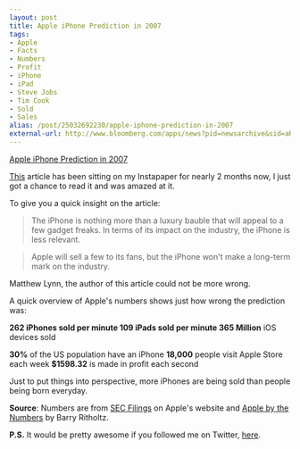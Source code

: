 ```yaml
---
layout: post
title: Apple iPhone Prediction in 2007
tags:
- Apple
- Facts
- Numbers
- Profit
- iPhone
- iPad
- Steve Jobs
- Tim Cook
- Sold
- Sales
alias: /post/25032692230/apple-iphone-prediction-in-2007
external-url: http://www.bloomberg.com/apps/news?pid=newsarchive&sid=aRelVKWbMAv0
---
```

[Apple iPhone Prediction in 2007](http://www.bloomberg.com/apps/news?pid=newsarchive&sid=aRelVKWbMAv0)

[This](http://www.bloomberg.com/apps/news?pid=newsarchive&sid=aRelVKWbMAv0) article has been sitting on my Instapaper for nearly 2 months now, I just got a chance to read it and was amazed at it.

To give you a quick insight on the article:

> The iPhone is nothing more than a luxury bauble that will appeal to a few gadget freaks. In terms of its impact on the industry, the iPhone is less relevant.

>

> Apple will sell a few to its fans, but the iPhone won't make a long-term mark on the industry.

Matthew Lynn, the author of this article could not be more wrong.

A quick overview of Apple's numbers shows just how wrong the prediction was:

**262 **iPhones sold per minute
**109** iPads sold per minute**
365 Million** iOS devices sold

**30%** of the US population have an iPhone
**18,000** people visit Apple Store each week
**$1598.32** is made in profit each second

Just to put things into perspective, more iPhones are being sold than people being born everyday.

**Source**: Numbers are from [SEC Filings](http://investor.apple.com/sec.cfm) on Apple's website and [Apple by the Numbers](http://www.ritholtz.com/blog/2012/04/apple-by-the-numbers/) by Barry Ritholtz.

**P.S.** It would be pretty awesome if you followed me on Twitter, [here](http://twitter.com/finitepost).

